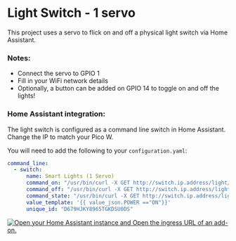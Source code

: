 # Light Switch - 1 servo
This project uses a servo to flick on and off a physical light switch via Home Assistant.
### Notes:
- Connect the servo to GPIO 1
- Fill in your WiFi network details
- Optionally, a button can be added on GPIO 14 to toggle on and off the lights!

### Home Assistant integration:
The light switch is configured as a command line switch in Home Assistant. Change the IP to match your Pico W.

You will need to add the following to your `configuration.yaml`:
```yaml
command_line:
  - switch:
      name: Smart Lights (1 Servo)
      command_on: "/usr/bin/curl -X GET http://switch.ip.address/light/on"
      command_off: "/usr/bin/curl -X GET http://switch.ip.address/light/off"
      command_state: "/usr/bin/curl -X GET http://switch.ip.address/light/status"
      value_template: '{{ value_json.POWER =="ON"}}'
      unique_id: "D679HJKY8965TGKDSU0DS"
```

[![Open your Home Assistant instance and Open the ingress URL of an add-on.](https://my.home-assistant.io/badges/supervisor_ingress.svg)](https://my.home-assistant.io/redirect/supervisor_ingress/?addon=core_configurator)
